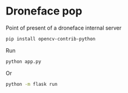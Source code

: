 # Droneface pop
Point of present of a droneface internal server

```bash
pip install opencv-contrib-python
```

Run

```bash
python app.py
```

Or

```bash
python -m flask run
```